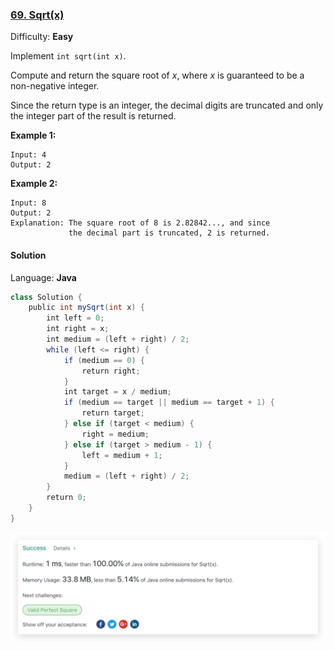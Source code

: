 ### [69\. Sqrt(x)](https://leetcode.com/problems/sqrtx/)

Difficulty: **Easy**


Implement `int sqrt(int x)`.

Compute and return the square root of _x_, where _x_ is guaranteed to be a non-negative integer.

Since the return type is an integer, the decimal digits are truncated and only the integer part of the result is returned.

**Example 1:**

```
Input: 4
Output: 2
```

**Example 2:**

```
Input: 8
Output: 2
Explanation: The square root of 8 is 2.82842..., and since 
             the decimal part is truncated, 2 is returned.
```


#### Solution

Language: **Java**

```java
class Solution {
    public int mySqrt(int x) {
        int left = 0;
        int right = x;
        int medium = (left + right) / 2;
        while (left <= right) {
            if (medium == 0) {
                return right;
            }
            int target = x / medium;
            if (medium == target || medium == target + 1) {
                return target;
            } else if (target < medium) {
                right = medium;
            } else if (target > medium - 1) {
                left = medium + 1;
            }
            medium = (left + right) / 2;
        }
        return 0;
    }
}
```
![](https://raw.githubusercontent.com/PicGoBed/PicBed/master/20190720170020.png)